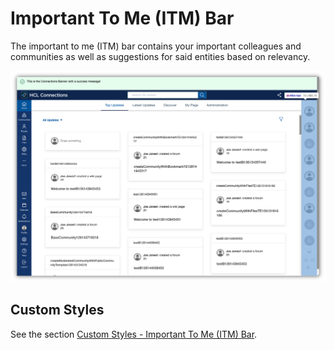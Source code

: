 # Important To Me (ITM) Bar

The important to me (ITM) bar contains your important colleagues and communities as well as suggestions for said entities based on relevancy.

![Important To Me Bar](itm-bar.png "Important To Me Bar")

## Custom Styles
See the section [Custom Styles - Important To Me (ITM) Bar](../../custom-styles/README.md#important-to-me-itm-bar).